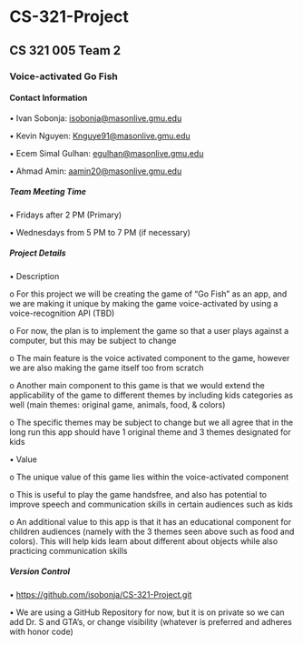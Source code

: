# CS-321-Project
## CS 321 005 Team 2

### Voice-activated Go Fish

#### Contact Information

•	Ivan Sobonja: isobonja@masonlive.gmu.edu

•	Kevin Nguyen: Knguye91@masonlive.gmu.edu

•	Ecem Simal Gulhan: egulhan@masonlive.gmu.edu

•	Ahmad Amin: aamin20@masonlive.gmu.edu

##### Team Meeting Time


•	Fridays after 2 PM (Primary)

•	Wednesdays from 5 PM to 7 PM (if necessary)

##### Project Details


•	Description

o	For this project we will be creating the game of “Go Fish” as an app, and we are making it unique by making the game voice-activated by using a voice-recognition API (TBD)

o	For now, the plan is to implement the game so that a user plays against a computer, but this may be subject to change

o	The main feature is the voice activated component to the game, however we are also making the game itself too from scratch

o	Another main component to this game is that we would extend the applicability of the game to different themes by including kids categories as well (main themes: original game, animals, food, & colors)

o	The specific themes may be subject to change but we all agree that in the long run this app should have 1 original theme and 3 themes designated for kids

•	Value

o	The unique value of this game lies within the voice-activated component

o	This is useful to play the game handsfree, and also has potential to improve speech and communication skills in certain audiences such as kids

o	An additional value to this app is that it has an educational component for children audiences (namely with the 3 themes seen above such as food and colors). This will help kids learn about different about objects while also practicing communication skills


##### Version Control

•	https://github.com/isobonja/CS-321-Project.git

•	We are using a GitHub Repository for now, but it is on private so we can add Dr. S and GTA’s, or change visibility (whatever is preferred and adheres with honor code)
